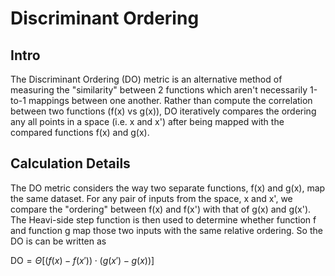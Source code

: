 # Discriminant Ordering

## Intro

The Discriminant Ordering (DO) metric is an alternative method of measuring the "similarity" between 2 functions which aren't necessarily 1-to-1 mappings between one another. Rather than compute the correlation between two functions (f(x) vs g(x)), DO iteratively compares the ordering any all points in a space (i.e. x and x') after being mapped with the compared functions f(x) and g(x).

## Calculation Details

The DO metric considers the way two separate functions, f(x) and g(x), map the same dataset. For any pair of inputs from the space, x and x', we compare the "ordering" between f(x) and f(x') with that of g(x) and g(x'). The Heavi-side step function is then used to determine whether function f and function g map those two inputs with the same relative ordering. So the DO is can be written as

$\text{DO} = \Theta[(f(x) - f(x')) \cdot (g(x') - g(x))]$